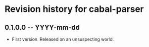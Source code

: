 # Revision history for cabal-parser

## 0.1.0.0 -- YYYY-mm-dd

* First version. Released on an unsuspecting world.
